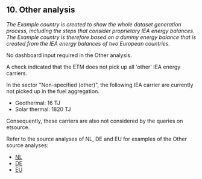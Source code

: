 ## 10. Other analysis

*The Example country is created to show the whole dataset generation process, including the steps that consider proprietary IEA energy balances. The Example country is therefore based on a *dummy* energy balance that is created from the IEA energy balances of two European countries.*

No dashboard input required in the Other analysis.

A check indicated that the ETM does not pick up all 'other' IEA energy carriers.

In the sector "Non-specified (other)", the following IEA carrier are currently not picked up in the fuel aggregation.

- Geothermal: 16 TJ
- Solar thermal: 1820 TJ

Consequently, these carriers are also not considered by the queries on etsource.

Refer to the source analyses of NL, DE and EU for examples of the Other source analyses:

- [NL](../../../nl/2011/10_other/10_other_source_analysis.md)
- [DE](../../../de/2011/10_other/10_other_source_analysis.md)
- [EU](../../../eu/2011/10_other/10_other_source_analysis.md)